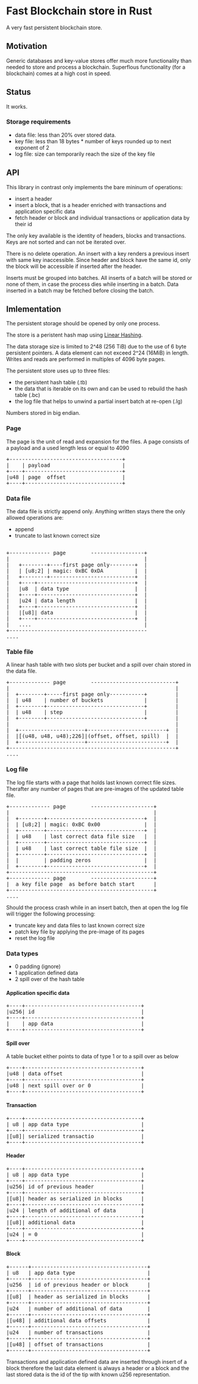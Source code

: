 # Fast Blockchain store in Rust
A very fast persistent blockchain store.

## Motivation
Generic databases and key-value stores offer much more functionality 
than needed to store and process a blockchain. Superflous functionality (for a blockchain)
comes at a high cost in speed. 

## Status
It works.

### Storage requirements
* data file: less than 20% over stored data.
* key file: less than 18 bytes * number of keys rounded up to next exponent of 2
* log file: size can temporarily reach the size of the key file

## API
This library in contrast only implements the bare mininum of operations:

* insert a header
* insert a block, that is a header enriched with transactions and application specific data
* fetch header or block and individual transactions or application data by their id

The only key available is the identity of headers, blocks and transactions. 
Keys are not sorted and can not be iterated over. 

There is no delete operation. An insert with a key renders a previous insert with same key
inaccessible. Since header and block have the same id, only the block will be accessible 
if inserted after the header. 
 
Inserts must be grouped into batches. All inserts of a batch will be stored 
or none of them, in case the process dies while inserting in a batch.
Data inserted in a batch may be fetched before closing the batch.

## Imlementation
The persistent storage should be opened by only one process. 

The store is a peristent hash map using [Linear Hashing](https://en.wikipedia.org/wiki/Linear_hashing).

The data storage size is limited to 2^48 (256 TiB) due to the use of 6 byte persistent
pointers. A data element can not exceed 2^24 (16MiB) in length. 
Writes and reads are performed in multiples of 4096 byte pages.

The persistent store uses up to three files:
* the persistent hash table (.tb)
* the data that is iterable on its own and can be used to rebuild the hash table (.bc)
* the log file that helps to unwind a partial insert batch at re-open (.lg)

Numbers stored in big endian.

### Page

The page is the unit of read and expansion for the files. A page consists of
a payload and a used length less or equal to 4090 

<pre>
+------------------------------------+
|    | payload                       |
+----+-------------------------------+
|u48 | page  offset                  |
+----+-------------------------------+
</pre>

### Data file

The data file is strictly append only. Anything written stays there the only allowed operations are:
* append
* truncate to last known correct size

<pre>

+------------- page        -----------------+
|                                           |
|   +--------+----first page only--------+  |
|   | [u8;2] | magic: 0xBC 0xDA          |  |
|   +--------+---------------------------+  |
|   +----+-------------------------------+  |
|   |u8  | data type                     |  |
|   +----+-------------------------------+  |
|   |u24 | data length                   |  |
|   +----+-------------------------------+  |
|   |[u8]| data                          |  |
|   +----+-------------------------------+  |
|   ....                                    |
+--------------------------------------------
....
</pre>

### Table file

A linear hash table with two slots per bucket and a spill over chain stored in the data file.

<pre>
+------------- page        ---------------------------+
|                                                     |
|  +--------+-----first page only-----------+         |
|  | u48    | number of buckets             |         |
|  +--------+-------------------------------+         |
|  | u48    | step                          |         |
|  +--------+-------------------------------+         |
|                                                     |
|  +---------------------+-------------------------+  |
|  |[(u48, u48, u48);226]|(offset, offset, spill)  |  |
|  +---------------------+-------------------------+  |
+-----------------------------------------------------+
....
</pre>

### Log file

The log file starts with a page that holds last known correct file sizes.
Therafter any number of pages that are pre-images of the updated table file.

<pre>
+------------- page        --------------------+
|                                              |
|  +--------+-------------------------------+  |
|  | [u8;2] | magic: 0xBC 0x00              |  |
|  +--------+-------------------------------+  |
|  | u48    | last correct data file size   |  |
|  +--------+-------------------------------+  |
|  | u48    | last correct table file size  |  |
|  +--------+-------------------------------+  |
|  |        | padding zeros                 |  |
|  +--------+-------------------------------+  |
+----------------------------------------------+
+------------- page        --------------------+
|  a key file page  as before batch start      |
+----------------------------------------------+
....
</pre>

Should the process crash while in an insert batch, then at open the log file will
trigger the following processing:
* truncate key and data files to last known correct size
* patch key file by applying the pre-image of its pages
* reset the log file

### Data types

* 0 padding (ignore)
* 1 application defined data
* 2 spill over of the hash table

#### Application specific data
<pre>
+----+-------------------------------------+
|u256| id                                  |
+----+-------------------------------------+
|    | app data                            |
+----+-------------------------------------+
</pre>

#### Spill over
A table bucket either points to data of type 1 or to a spill over as below

<pre>
+----+-------------------------------------+
|u48 | data offset                         |
+----+-------------------------------------+
|u48 | next spill over or 0                |
+----+-------------------------------------+
</pre>

#### Transaction
<pre>
+----+-------------------------------------+
| u8 | app data type                       |
+----+-------------------------------------+
|[u8]| serialized transactio               |
+----+-------------------------------------+
</pre>

#### Header
<pre>
+----+-------------------------------------+
| u8 | app data type                       |
+----+-------------------------------------+
|u256| id of previous header               |
+----+-------------------------------------+
|[u8]| header as serialized in blocks      |
+----+-------------------------------------+
|u24 | length of additional of data        |
+----+-------------------------------------+
|[u8]| additional data                     |
+----+-------------------------------------+
|u24 | = 0                                 |
+----+-------------------------------------+
</pre>

#### Block
<pre>
+------+-------------------------------------+
| u8   | app data type                       |
+------+-------------------------------------+
|u256  | id of previous header or block      |
+------+-------------------------------------+
|[u8]  | header as serialized in blocks      |
+------+-------------------------------------+
|u24   | number of additional of data        |
+------+-------------------------------------+
|[u48] | additional data offsets             |
+------+-------------------------------------+
|u24   | number of transactions              |
+------+-------------------------------------+
|[u48] | offset of transactions              |
+------+-------------------------------------+
</pre>

Transactions and application defined data are inserted through insert of a block
therefore the last data element is always a header or a block and the last stored data
is the id of the tip with known u256 representation.


